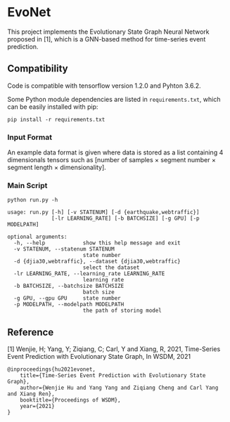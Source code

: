 # EvoNet
This project implements the Evolutionary State Graph Neural Network proposed in [1], which is a GNN-based method for time-series event prediction.

## Compatibility

Code is compatible with tensorflow version 1.2.0 and Pyhton 3.6.2.

Some Python module dependencies are listed in `requirements.txt`, which can be easily installed with pip:

```
pip install -r requirements.txt
```

### Input Format 

An example data format is given where data is stored as a list containing 4 dimensionals tensors such as [number of samples × segment number × segment length × dimensionality].

### Main Script

```
python run.py -h

usage: run.py [-h] [-v STATENUM] [-d {earthquake,webtraffic}]
              [-lr LEARNING_RATE] [-b BATCHSIZE] [-g GPU] [-p MODELPATH]

optional arguments:
  -h, --help            show this help message and exit
  -v STATENUM, --statenum STATENUM
                        state number
  -d {djia30,webtraffic}, --dataset {djia30,webtraffic}
                        select the dataset
  -lr LEARNING_RATE, --learning_rate LEARNING_RATE
                        learning rate
  -b BATCHSIZE, --batchsize BATCHSIZE
                        batch size
  -g GPU, --gpu GPU     state number
  -p MODELPATH, --modelpath MODELPATH
                        the path of storing model
```

## Reference

[1] Wenjie, H; Yang, Y; Ziqiang, C; Carl, Y and Xiang, R, 2021, Time-Series Event Prediction with Evolutionary State Graph, In WSDM, 2021
```
@inproceedings{hu2021evonet, 
    title={Time-Series Event Prediction with Evolutionary State Graph},
    author={Wenjie Hu and Yang Yang and Ziqiang Cheng and Carl Yang and Xiang Ren},
    booktitle={Proceedings of WSDM},
    year={2021}
}
```

